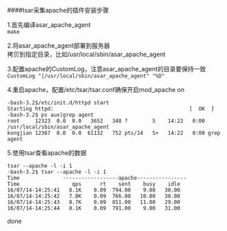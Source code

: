 ####tsar采集apache的插件安装步骤

1.首先编译asar_apache_agent    
  `make`

2.将asar_apache_agent部署到服务器   
  拷贝到指定目录，比如/usr/local/sbin/asar_apache_agent   

3.配置apache的CustomLog，注意asar_apache_agent的目录要保持一致   
  `CustomLog "|/usr/local/sbin/asar_apache_agent" "%D"`    
  
4.重启apache，配置/etc/tsar/tsar.conf确保开启mod_apache on
  
    -bash-3.2$/etc/init.d/httpd start
    Starting httpd:                                            [  OK  ]
    -bash-3.2$ ps aux|grep agent
    root     12323  0.0  0.0   3652   348 ?        S    14:22   0:00 /usr/local/sbin/asar_apache_agent
    kongjian 12367  0.0  0.0  61132   752 pts/14   S+   14:22   0:00 grep agent
    
5.使用tsar查看apache的数据

    tsar --apache -l -i 1
    -bash-3.2$ tsar --apache -l -i 1
    Time              ------------------apache----------------
    Time                 qps      rt    sent    busy    idle
    16/07/14-14:25:41   8.1K    0.09  794.00    9.00   30.00
    16/07/14-14:25:42   7.8K    0.09  766.00   10.00   30.00
    16/07/14-14:25:43   8.7K    0.09  851.00   11.00   29.00
    16/07/14-14:25:44   8.1K    0.09  791.00    9.00   31.00

done

